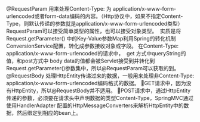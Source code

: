 





@RequestParam
用来处理Content-Type: 为 application/x-www-form-urlencoded或者form-data编码的内容。（Http协议中，如果不指定Content-Type，则默认传递的参数就是application/x-www-form-urlencoded类型）
RequestParam可以接受简单类型的属性，也可以接受对象类型。 
实质是将Request.getParameter() 中的Key-Value参数Map利用Spring的转化机制ConversionService配置，转化成参数接收对象或字段。
在Content-Type: application/x-www-form-urlencoded的请求中， 
get 方式中queryString的值，和post方式中 body data的值都会被Servlet接受到并转化到Request.getParameter()参数集中，所以@RequestParam可以获取的到。
@RequestBody
处理HttpEntity传递过来的数据，一般用来处理非Content-Type: application/x-www-form-urlencoded编码格式的数据。
GET请求中，因为没有HttpEntity，所以@RequestBody并不适用。
POST请求中，通过HttpEntity传递的参数，必须要在请求头中声明数据的类型Content-Type，SpringMVC通过使用HandlerAdapter 配置的HttpMessageConverters来解析HttpEntity中的数据，然后绑定到相应的bean上。